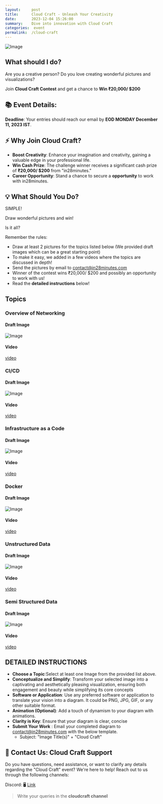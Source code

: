 ```yaml
---
layout:     post
title:      Cloud Craft - Unleash Your Creativity
date:       2023-12-04 15:26:00
summary:    Dive into innovation with Cloud Craft
categories:  event
permalink:  /cloud-craft
---
```


![Image](/images/cloudcraft/title_image_three.png "Cloud Craft")

## What should I do?

Are you a creative person? Do you love creating wonderful pictures and visualizations?

Join **Cloud Craft Contest** and get a chance to **Win ₹20,000/ $200**

## 📚 Event Details:

**Deadline**: Your entries should reach our email by **EOD MONDAY December 11, 2023 IST**.

## ⚡ Why Join Cloud Craft?

- **Boost Creativity**: Enhance your imagination and creativity, gaining a valuable edge in your professional life.
- **Win Cash Prize**: The challenge winner receives a significant cash prize of **₹20,000/ $200** from "in28minutes."
- **Career Opportunity**: Stand a chance to secure a **opportunity** to work with in28minutes.

## 💡 What Should You Do?

SIMPLE!

Draw wonderful pictures and win!

Is it all?

Remember the rules:
- Draw at least 2 pictures for the topics listed below (We provided draft images which can be a great starting point)
- To make it easy, we added in a few videos where the topics are discussed in depth!
- Send the pictures by email to contact@in28minutes.com
- Winner of the contest wins ₹20,000/ $200 and possibly an opportunity to work with us!
- Read the **detailed instructions** below!


## Topics

### Overview of Networking

#### Draft Image

![Image](/images/cloudcraft/networking.png "Cloud Craft")

#### Video 

[video](https://www.youtube.com/watch?v=nBwDFt1LHCg)


### CI/CD 

#### Draft Image

![Image](/images/cloudcraft/devops_cicd.png "Cloud Craft")

#### Video 

[video](https://www.youtube.com/watch?v=rM76t6ksPrQ)
    
### Infrastructure as a Code 

#### Draft Image

![Image](/images/cloudcraft/IAC.png "Cloud Craft")

#### Video 

[video](https://www.youtube.com/watch?v=rM76t6ksPrQ)
    
### Docker

#### Draft Image

![Image](/images/cloudcraft/docker.png "Cloud Craft")

#### Video 
[video](https://www.youtube.com/watch?v=6FqrZ6qq2Q4&list=PLBBog2r6uMCQgjZrb1auB1VdMrS-YqYzz&index=4)
    

### Unstructured Data 

#### Draft Image

![Image](/images/cloudcraft/unstructured_data.png "Cloud Craft")

#### Video 

[video](https://www.youtube.com/watch?v=3cWS58Odzro&list=PLBBog2r6uMCQgjZrb1auB1VdMrS-YqYzz&index=8)
    

### Semi Structured Data

#### Draft Image

![Image](/images/cloudcraft/semi_structured_data.png "Cloud Craft")

#### Video 

[video](https://www.youtube.com/watch?v=h-qM4J2ueHQ&list=PLBBog2r6uMCQgjZrb1auB1VdMrS-YqYzz&index=11)

## DETAILED INSTRUCTIONS

- **Choose a Topic**:Select at least one Image from the provided list above.
- **Conceptualize and Simplify**: Transform your selected image into a captivating and aesthetically pleasing visualization, ensuring both engagement and beauty while simplifying its core concepts
- **Software or Application**: Use any preferred software or application to translate your vision into a diagram. It could be PNG, JPG, GIF, or any other suitable format.
- **Animation (Optional)**: Add a touch of dynamism to your diagram with animations.
- **Clarity is Key**: Ensure that your diagram is clear, concise
- **Submit Your Work** : Email your completed diagram to contact@in28minutes.com with the below template.
    - Subject: "Image Title(s)" + "Cloud Craft"
    

## 🤙 Contact Us: Cloud Craft Support

Do you have questions, need assistance, or want to clarify any details regarding the "Cloud Craft" event? We're here to help! Reach out to us through the following channels:

Discord: 🖥️ [Link](https://discord.gg/RYgndfaB4H) 

> Write your queries in the **cloudcraft channel**

